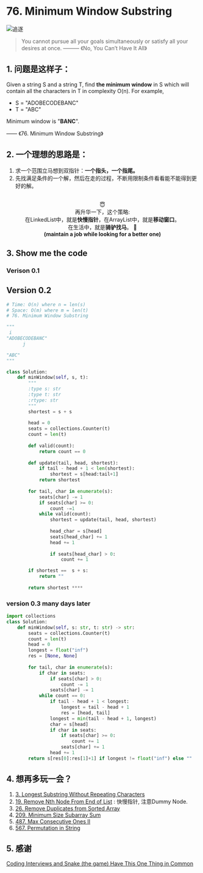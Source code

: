 # 76. Minimum Window Substring


![追逐](https://i.imgur.com/pWFuBCj.png)

> You cannot pursue all your goals simultaneously or satisfy all your desires at once. ——— 《No, You Can’t Have It All》 	
	
## 1. 问题是这样子：
	
Given a string S and a string T, find **the minimum window** in S which will contain all the characters in T in complexity O(n). For example,
	
- S = "ADOBECODEBANC"
- T = "ABC"
	
Minimum window is "**BANC**".
	
—— 《76. Minimum Window Substring》
	
## 2. 一个理想的思路是：
	
1. 求一个范围立马想到双指针：**一个指头，一个指尾。**
2. 先找满足条件的一个解，然后在走的过程，不断用限制条件看看能不能得到更好的解。


<br>
<center>😇</center>
	
<center>再升华一下，这个策略: </center>
	
<center>在LinkedList中，就是<b>快慢指针</b>，在ArrayList中，就是<b>移动窗口</b>。</center>
	
<center>  在生活中，就是<b>骑驴找马</b>。 🦄  </center>
<center> <b> (maintain a job while looking for a better one)
  </b> </center>

		
	
## 3. Show me the code 
	
### Verison 0.1 	

<script src="https://gist.github.com/WillWang-X/bdfa9f90967f956d4cbb7773110c1c5b.js"></script>

##	Version 0.2 

``` python
# Time: O(n) where n = len(s)
# Space: O(m) where m = len(t)
# 76. Minimum Window Substring

"""
 i
"ADOBECODEBANC"
      j

"ABC"
"""

class Solution:
    def minWindow(self, s, t):
        """
        :type s: str
        :type t: str
        :rtype: str
        """
        shortest = s + s 
        
        head = 0 
        seats = collections.Counter(t)
        count = len(t)
    
        def valid(count):
            return count == 0
        
        def update(tail, head, shortest):
            if tail - head + 1 < len(shortest):
                shortest = s[head:tail+1]
            return shortest 
        
        for tail, char in enumerate(s):
            seats[char] -= 1
            if seats[char] >= 0:
                count -=1 
            while valid(count):        
                shortest = update(tail, head, shortest)  
                
                head_char = s[head]
                seats[head_char] += 1 
                head += 1
                
                if seats[head_char] > 0:
                    count += 1

        if shortest ==  s + s:
            return ""
        
        return shortest ****
```

### version 0.3 many days later 

``` python
import collections
class Solution:
    def minWindow(self, s: str, t: str) -> str:
        seats = collections.Counter(t)
        count = len(t)
        head = 0
        longest = float("inf")
        res = [None, None]
        
        for tail, char in enumerate(s):
            if char in seats:
                if seats[char] > 0:
                    count -= 1
                seats[char] -= 1
            while count == 0:
                if tail - head + 1 < longest:
                    longest = tail - head + 1
                    res = [head, tail]
                longest = min(tail - head + 1, longest)
                char = s[head]
                if char in seats:
                    if seats[char] >= 0:
                        count += 1
                    seats[char] += 1
                head += 1
        return s[res[0]:res[1]+1] if longest != float("inf") else "" 
```

	
## 4. 想再多玩一会？
	
1. [3. Longest Substring Without Repeating Characters](https://leetcode.com/problems/longest-substring-without-repeating-characters/description/)	
1. [19. Remove Nth Node From End of List](https://leetcode.com/problems/remove-nth-node-from-end-of-list/description/) : 快慢指针, 注意Dummy Node.
1. [26. Remove Duplicates from Sorted Array](https://leetcode.com/problems/remove-duplicates-from-sorted-array/description/)
1. [209. Minimum Size Subarray Sum](https://leetcode.com/problems/minimum-size-subarray-sum/description/)
1. [487. Max Consecutive Ones II](https://leetcode.com/problems/max-consecutive-ones-ii/description/)
1. [567. Permutation in String](https://leetcode.com/problems/permutation-in-string/description/)
	
## 5. 感谢
	
[Coding Interviews and Snake (the game) Have This One Thing in Common](https://blog.pramp.com/coding-interviews-and-the-snake-game-have-this-one-thing-in-common-e0189fba1c9c)
	

